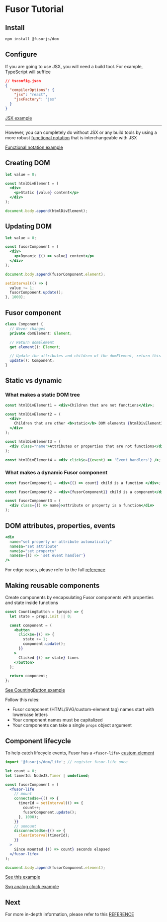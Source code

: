 # Fusor Tutorial

## Install

```sh
npm install @fusorjs/dom
```

## Configure

If you are going to use JSX, you will need a build tool. For example, TypeScript will suffice

```json
// tsconfig.json
{
  "compilerOptions": {
    "jsx": "react",
    "jsxFactory": "jsx"
  }
}
```

[JSX example](https://codesandbox.io/s/fusor-intro-jsx-r96fgd?file=/src/index.tsx)

---

However, you can completely do without JSX or any build tools by using a more robust [functional notation](REFERENCE.md#functional-notation) that is interchangeable with JSX

[Functional notation example](https://codesandbox.io/s/fusor-intro-cvbhsk?file=/src/index.js)

## Creating DOM

```jsx
let value = 0;

const htmlDivElement = (
  <div>
    <p>Static {value} content</p>
  </div>
);

document.body.append(htmlDivElement);
```

## Updating DOM

```jsx
let value = 0;

const fusorComponent = (
  <div>
    <p>Dynamic {() => value} content</p>
  </div>
);

document.body.append(fusorComponent.element);

setInterval(() => {
  value += 1;
  fusorComponent.update();
}, 1000);
```

## Fusor component

```ts
class Component {
  // Never changes
  private domElement: Element;

  // Return domElement
  get element(): Element;

  // Update the attributes and children of the domElement, return this
  update(): Component;
}
```

## Static vs dynamic

### What makes a static DOM tree

```jsx
const htmlDivElement1 = <div>Children that are not functions</div>;

const htmlDivElement2 = (
  <div>
    Children that are other <b>static</b> DOM elements {htmlDivElement1}
  </div>
);

const htmlDivElement3 = (
  <div class="name">Attributes or properties that are not functions</div>
);

const htmlDivElement4 = <div click$e={(event) => 'Event handlers'} />;
```

### What makes a dynamic Fusor component

```jsx
const fusorComponent1 = <div>{() => count} child is a function </div>;

const fusorComponent2 = <div>{fusorComponent1} child is a component</div>;

const fusorComponent3 = (
  <div class={() => name}>attribute or property is a function</div>
);
```

## DOM attributes, properties, events

```jsx
<div
  name="set property or attribute automatically"
  name$a="set attribute"
  name$p="set property"
  name$e={() => 'set event handler'}
/>
```

For edge cases, please refer to the full [reference](REFERENCE.md#dom-property-and-attribute-values)

## Making reusable components

Create components by encapsulating Fusor components with properties and state inside functions

```jsx
const CountingButton = (props) => {
  let state = props.init || 0;

  const component = (
    <button
      click$e={() => {
        state += 1;
        component.update();
      }}
    >
      Clicked {() => state} times
    </button>
  );

  return component;
};
```

[See CountingButton example](https://codesandbox.io/s/fusor-intro-jsx-r96fgd?file=/src/index.tsx)

Follow this rules:

- Fusor component (HTML/SVG/custom-element tag) names start with lowercase letters
- Your component names must be capitalized
- Your components can take a single `props` object argument

## Component lifecycle

To help catch lifecycle events, Fusor has a `<fusor-life>` [custom element](https://developer.mozilla.org/en-US/docs/Web/API/Web_components/Using_custom_elements#custom_element_lifecycle_callbacks)

```jsx
import '@fusorjs/dom/life'; // register fusor-life once

let count = 0;
let timerId: NodeJS.Timer | undefined;

const fusorComponent = (
  <fusor-life
    // mount
    connected$e={() => {
      timerId = setInterval(() => {
        count++;
        fusorComponent.update();
      }, 1000);
    }}
    // unmount
    disconnected$e={() => {
      clearInterval(timerId);
    }}
  >
    Since mounted {() => count} seconds elapsed
  </fusor-life>
);

document.body.append(fusorComponent.element);
```

[See this example](https://fusorjs.github.io/tutorial/#Jsx)

[Svg analog clock example](https://codesandbox.io/s/fusor-analog-clock-jsx-hqs5x9?file=/src/index.tsx)

## Next

For more in-depth information, please refer to this [REFERENCE](REFERENCE.md)
